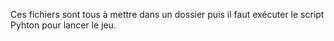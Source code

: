 Ces fichiers sont tous à mettre dans un dossier puis il faut exécuter le script Pyhton pour lancer le jeu.
